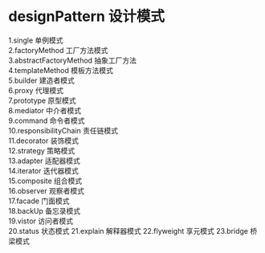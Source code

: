 # designPattern  设计模式
1.single 单例模式  
2.factoryMethod 工厂方法模式  
3.abstractFactoryMethod 抽象工厂方法     
4.templateMethod 模板方法模式      
5.builder   建造者模式     
6.proxy     代理模式    
7.prototype  原型模式   
8.mediator  中介者模式   
9.command   命令者模式   
10.responsibilityChain 责任链模式    
11.decorator 装饰模式    
12.strategy  策略模式      
13.adapter   适配器模式   
14.iterator  迭代器模式   
15.composite 组合模式    
16.observer  观察者模式     
17.facade    门面模式   
18.backUp    备忘录模式   
19.vistor    访问者模式   
20.status    状态模式
21.explain   解释器模式
22.flyweight 享元模式
23.bridge    桥梁模式
